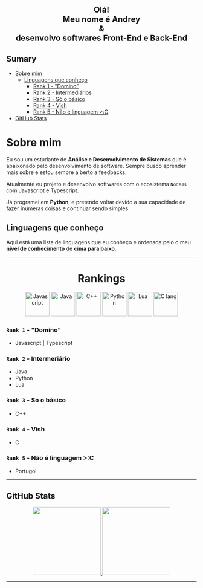 <div align="center">
    <h2>Olá!<br>Meu nome é Andrey<br>&<br>desenvolvo softwares Front-End e Back-End</h2>
</div>

## Sumary

- [Sobre mim](#sobre-mim)
    - [Linguagens que conheço](#linguagens-que-conheço)
        - [Rank 1 - "Domino"](#rank-1---domino)
        - [Rank 2 - Intermediários](#rank-2---intermeriário)
        - [Rank 3 - Só o básico](#rank-3---só-o-básico)
        - [Rank 4 - Vish](#rank-4---vish)
        - [Rank 5 - Não é linguagem >:C](#rank-5---não-é-linguagem-c)
- [GitHub Stats](#github-stats)

# Sobre mim

Eu sou um estudante de **Análise e Desenvolvimento de Sistemas** que é apaixonado pelo desenvolvimento de software. Sempre busco aprender mais sobre e estou sempre a berto a feedbacks.

Atualmente eu projeto e desenvolvo softwares com o ecosistema `NodeJs` com Javascript e Typescript.

Já programei em **Python**, e pretendo voltar devido a sua capacidade de fazer inúmeras coisas e continuar sendo simples.

## Linguagens que conheço

Aqui está uma lista de linguagens que eu conheço e ordenada pelo o meu **nível de conhecimento** de **cima para baixo**.

---
<div align="center">
    <h1>Rankings</h1>
    <img src="https://upload.wikimedia.org/wikipedia/commons/9/99/Unofficial_JavaScript_logo_2.svg" alt="Javascript" height="64" />
    <img src="https://cdn-icons-png.flaticon.com/512/226/226777.png" alt="Java" height="64" />
    <img src="https://upload.wikimedia.org/wikipedia/commons/1/18/ISO_C%2B%2B_Logo.svg" alt="C++" height="64" />
    <img src="https://s3.dualstack.us-east-2.amazonaws.com/pythondotorg-assets/media/community/logos/python-logo-only.png" alt="Python" height="64" />
    <img src="https://upload.wikimedia.org/wikipedia/commons/c/cf/Lua-Logo.svg" alt="Lua" height="64" />
    <img src="https://upload.wikimedia.org/wikipedia/commons/1/18/C_Programming_Language.svg" alt="C lang" height="64" />
</div>

### `Rank 1` - "Domino"

- Javascript | Typescript

### `Rank 2` - Intermeriário

- Java
- Python
- Lua

### `Rank 3` - Só o básico

- C++

### `Rank 4` - Vish

- C

### `Rank 5` - Não é  linguagem >:C

- Portugol

---

## GitHub Stats

<div align="center">
    <a href="https://github.com/Andrey20Allyson">
    <img height="180em" src="https://github-readme-stats.vercel.app/api/top-langs/?username=Andrey20Allyson&layout=compact&langs_count=7&theme=onedark"/>
    <img height="180em" src="https://github-readme-stats.vercel.app/api?username=Andrey20Allyson&show_icons=true&theme=onedark&include_all_commits=true&count_private=true"/>
    </a>
</div>

---

##